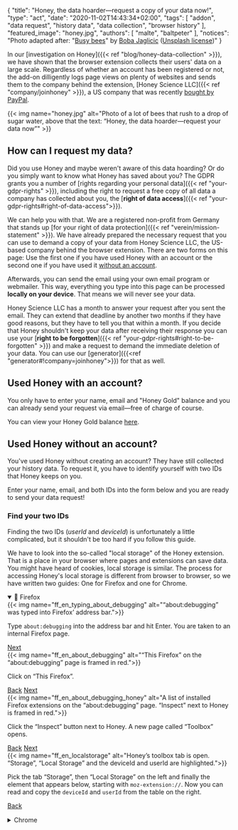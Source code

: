 {
    "title": "Honey, the data hoarder—request a copy of your data now!",
    "type": "act",
    "date": "2020-11-02T14:43:34+02:00",
    "tags": [ "addon", "data request", "history data", "data collection", "browser history" ],
    "featured_image": "honey.jpg",
    "authors": [ "malte", "baltpeter" ],
    "notices": "Photo adapted after: \"[Busy bees](https://unsplash.com/photos/StEaRc1xQV4)\" by [Boba Jaglicic](https://unsplash.com/@bobajaglicic) ([Unsplash license](https://unsplash.com/license))"
}

In our [investigation on Honey]({{< ref "blog/honey-data-collection" >}}), we have shown that the browser extension collects their users' data on a large scale. Regardless of whether an account has been registered or not, the add-on dilligently logs page views on plenty of websites and sends them to the company behind the extension, [Honey Science LLC]({{< ref "company/joinhoney" >}}), a US company that was recently [bought by PayPal](https://help.joinhoney.com/article/302-what-does-honey-joining-paypal-mean-for-members).

{{< img name="honey.jpg" alt="Photo of a lot of bees that rush to a drop of sugar water, above that the text: “Honey, the data hoarder—request your data now”" >}}

## How can I request my data?

Did you use Honey and maybe weren't aware of this data hoarding? Or do you simply want to know what Honey has saved about you? The GDPR grants you a number of [rights regarding your personal data]({{< ref "your-gdpr-rights" >}}), including the right to request a free copy of all data a company has collected <!-- stored? --> about you, the [**right of data access**]({{< ref "your-gdpr-rights#right-of-data-access">}}).

We can help you with that. We are a registered non-profit from Germany that stands up [for your right of data protection]({{< ref "verein/mission-statement" >}}).
We have already prepared the necessary request that you can use to demand a copy of your data from Honey Science LLC, the US-based company behind the browser extension. There are two forms on this page: Use the first one if you have used Honey with an account or the second one if you have used it [without an account](#used-Honey-without-an-account).

Afterwards, you can send the email using your own email program or webmailer. This way, everything you type into this page can be processed **locally on your device**. That means we will never see your data.

Honey Science LLC has a month to answer your request after you sent the email. They can extend that deadline by another two months if they have good reasons, but they have to tell you that within a month. If you decide that Honey shouldn't keep your data after receiving their response you can use your [**right to be forgotten**]({{< ref "your-gdpr-rights#right-to-be-forgotten" >}}) and make a request to demand the immediate deletion of your data. You can use our [generator]({{<ref "generator#!company=joinhoney">}}) <!-- TODO: set request type to DELETE when the generator supports this--> for that as well.

## Used Honey with an account?

You only have to enter your name, email and "Honey Gold" balance and you can already send your request via email—free of charge of course.

You can view your Honey Gold balance [here](https://www.joinhoney.com/honeygold/overview).

<div id="act-with-account" class="act-widget" style="max-width: 600px; margin: auto;"></div>

## Used Honey without an account?

You've used Honey without creating an account? They have still collected your history data. To request it, you have to identify yourself with two IDs that Honey keeps on you.

Enter your name, email, and both IDs into the form below and you are ready to send your data request!

### Find your two IDs

Finding the two IDs (*userId* and *deviceId*) is unfortunately a little complicated, but it shouldn't be too hard if you follow this guide.

We have to look into the so-called "local storage" of the Honey extension. That is a place in your browser where pages and extensions can save data. You might have heard of cookies, local storage is similar.
The process for accessing Honey's local storage is different from browser to browser, so we have written two guides: One for Firefox and one for Chrome.

<div class="box box-info">
<details open>
    <summary>🦊 Firefox</summary>
    <div class="slides">
        <div class="slider">
            <div class="slide" id="slide-ff-1">
                {{< img name="ff_en_typing_about_debugging" alt="“about:debugging” was typed into Firefox’ address bar.">}}
                <p>Type <code>about:debugging</code> into the address bar and hit Enter. You are taken to an internal Firefox page.</p>
                <div>
                    <a class="button button-secondary button-right" href="#slide-ff-2">Next <span class="icon-arrow-right"></span></a>
                </div>
                <div class="clearfix"></div>
            </div>
            <div class="slide" id="slide-ff-2">
                {{< img name="ff_en_about_debugging" alt="“This Firefox” on the “about:debugging” page is framed in red.">}}
                <p>Click on “This Firefox”.</p>
                <div>
                    <a class="button button-secondary button-left" href="#slide-ff-1"><span class="icon-arrow-left"></span> Back</a>
                    <a class="button button-secondary button-right" href="#slide-ff-3">Next <span class="icon-arrow-right"></span></a> 
                </div>
                <div class="clearfix"></div>
            </div>
            <div class="slide" id="slide-ff-3">
                {{< img name="ff_en_about_debugging_honey" alt="A list of installed Firefox extensions on the “about:debugging” page. “Inspect” next to Honey is framed in red.">}}
                <p>Click the “Inspect” button next to Honey. A new page called “Toolbox” opens.</p>
                <div>
                    <a class="button button-secondary button-left" href="#slide-ff-2"><span class="icon-arrow-left"></span> Back</a>
                    <a class="button button-secondary button-right" href="#slide-ff-4">Next <span class="icon-arrow-right"></span></a>
                </div>
                <div class="clearfix"></div>
            </div>
            <div class="slide" id="slide-ff-4">
                {{< img name="ff_en_localstorage" alt="Honey’s toolbox tab is open. “Storage”, “Local Storage” and the deviceId and userId are highlighted.">}}
                <p>Pick the tab “Storage”, then “Local Storage” on the left and finally the element that appears below, starting with <code>moz-extension://</code>. Now you can read and copy the <code>deviceId</code> and <code>userId</code> from the table on the right.</p>
                <div>
                    <a class="button button-secondary button-left" href="#slide-ff-3"><span class="icon-arrow-left"></span> Back</a>
                </div>
                <div class="clearfix"></div>
            </div>
        </div>
    </div>
</details>
</div>
<div class="box box-info" style="margin: 15px 0;">
<details>
    <summary>Chrome</summary>
    <div class="slides">
        <div class="slider">
            <div class="slide" id="slide-ch-1">
                {{< img name="ch_en_extensions.png" alt="“chrome://extensions” was typed into Chrome’s address bar.">}}
                <p>Type <code>chrome://extensions</code> into the address bar and hit Enter. You are taken to an internal Chrome page.</p>
                <div>
                    <a class="button button-secondary button-right" href="#slide-ch-2">Next <span class="icon-arrow-right"></span></a>
                </div>
                <div class="clearfix"></div>
            </div>
            <div class="slide" id="slide-ch-2">
                {{< img name="ch_en_dev_on" alt="The “Developer mode” switch in the upper-right corner is turned on and highlighted in red.">}}
                <p>Enable the developer mode using the switch in the upper-right corner.</p>
                <div>
                    <a class="button button-secondary button-left" href="#slide-ch-1"><span class="icon-arrow-left"></span> Back</a>
                    <a class="button button-secondary button-right" href="#slide-ch-3">Next <span class="icon-arrow-right"></span></a> 
                </div>
                <div class="clearfix"></div>
            </div>
            <div class="slide" id="slide-ch-3">
                {{< img name="ch_en_honey" alt="A list of installed Chrome extensions on the “chrome://extensions” page. “background page” next to Honey is framed in red.">}}
                <p>Click on “background page” next to Honey. A new window called “DevTools” opens.</p>
                <div>
                    <a class="button button-secondary button-left" href="#slide-ch-2"><span class="icon-arrow-left"></span> Back</a>
                    <a class="button button-secondary button-right" href="#slide-ch-4">Next <span class="icon-arrow-right"></span></a>
                </div>
                <div class="clearfix"></div>
            </div>
            <div class="slide" id="slide-ch-4">
                {{< img name="ch_local_storage" alt="Honey’s DevTools are opened, “Application”, “Local Storage” and the deviceId and userId are highlighted.">}}
                <p>Click on the “Application” tab in the new “DevTools” window. You might have to resize the window to see the button.
                Click on “Local Storage” on the left and on the now shown element that starts with <code>chrome-extension://</code>. Now you can see and copy the <code>deviceId</code> and <code>userId</code> from the table on the right.</p>
                <div>
                    <a class="button button-secondary button-left" href="#slide-ch-3"><span class="icon-arrow-left"></span> Back</a>
                </div>
                <div class="clearfix"></div>
            </div>
        </div>
    </div>
</details>
</div>

<div id="act-no-account" class="act-widget" style="max-width: 600px; margin: auto;"></div>
<script>
window.onload = function() {
    renderActWidget("act-with-account", {
        text_before_dynamic_input_container: "You’ve used Honey with an account? Use this form.",
        request_types: ['access'],
        transport_medium: 'email',
        company: {
            "slug": "joinhoney",
            "relevant-countries": [
                "all"
            ],
            "name": "Honey Science LLC",
            "runs": [
                "Honey Savings Finder (Browser extension)",
                "Honey Gold"
            ],
            "address": "963 E. 4th Street\nLos Angeles\nCA 90013\nUnited States of America",
            "email": "privacy@joinhoney.com",
            "web": "https://www.joinhoney.com/",
            "sources": [
                "https://www.joinhoney.com/privacy"
            ],
            "required-elements": [
                {
                    "desc": "Name",
                    "type": "name",
                    "optional": false
                },
                {
                    "desc": "Email",
                    "type": "email",
                    "optional": false
                },
                {
                    "desc": "Honey Gold balance",
                    "type": "input",
                    "optional": false
                }
            ],
            "suggested-transport-medium": "email",
            "quality": "tested"
        }
    });
    renderActWidget("act-no-account", {
        text_before_dynamic_input_container: "You've used Honey without an account? Use this form.",
        request_types: ['access'],
        transport_medium: 'email',
        company: {
            "slug": "joinhoney",
            "relevant-countries": [
                "all"
            ],
            "name": "Honey Science LLC",
            "runs": [
                "Honey Savings Finder (Browser extension)",
                "Honey Gold"
            ],
            "address": "963 E. 4th Street\nLos Angeles\nCA 90013\nUnited States of America",
            "email": "privacy@joinhoney.com",
            "web": "https://www.joinhoney.com/",
            "sources": [
                "https://www.joinhoney.com/privacy"
            ],
            "required-elements": [
                {
                    "desc": "Name",
                    "type": "name",
                    "optional": false
                },
                {
                    "desc": "Email",
                    "type": "email",
                    "optional": false
                },
                {
                    "desc": "userId",
                    "type": "input",
                    "optional": false
                },
                {
                    "desc": "deviceId",
                    "type": "input",
                    "optional": false
                }
            ],
            "suggested-transport-medium": "email",
            "quality": "tested"
        }
    });
};
</script>
